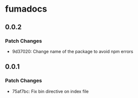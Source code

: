 # fumadocs

## 0.0.2

### Patch Changes

- 9d37020: Change name of the package to avoid npm errors

## 0.0.1

### Patch Changes

- 75af7bc: Fix bin directive on index file

